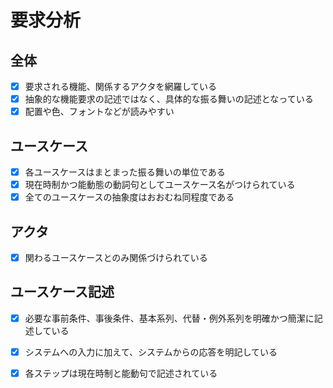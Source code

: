 # 要求分析

## 全体
- [x] 要求される機能、関係するアクタを網羅している
- [x] 抽象的な機能要求の記述ではなく、具体的な振る舞いの記述となっている
- [x] 配置や色、フォントなどが読みやすい
## ユースケース
- [x] 各ユースケースはまとまった振る舞いの単位である
- [x] 現在時制かつ能動態の動詞句としてユースケース名がつけられている
- [x] 全てのユースケースの抽象度はおおむね同程度である
## アクタ
- [x] 関わるユースケースとのみ関係づけられている
## ユースケース記述
- [x] 必要な事前条件、事後条件、基本系列、代替・例外系列を明確かつ簡潔に記述している
- [x] システムへの入力に加えて、システムからの応答を明記している
- [x] 各ステップは現在時制と能動句で記述されている

